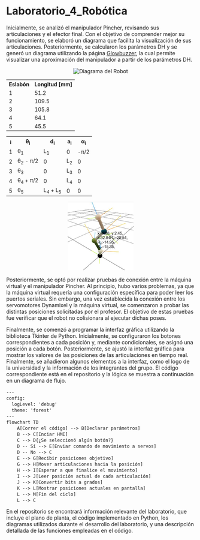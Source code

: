 # Laboratorio_4_Robótica
Inicialmente, se analizó el manipulador Pincher, revisando sus articulaciones y el efector final. Con el objetivo de comprender mejor su funcionamiento, se elaboró un diagrama que facilita la visualización de sus articulaciones. Posteriormente, se calcularon los parámetros DH y se generó un diagrama utilizando la página [Glowbuzzer](https://direccion.de/la/pagina), la cual permite visualizar una aproximación del manipulador a partir de los parámetros DH.

<div align="center">
<img src="https://github.com/Juanfe710/Laboratorio_4_Rob-tica/blob/main/Diagramas%20y%20Par%C3%A1metros%20DH/DiagramaRobot.jpg" alt="Diagrama del Robot" width="30%"/>
</p>

<div align="center">

<table>
  <tr>
    <th>Eslabón</th>
    <th>Longitud [mm]</th>
  </tr>
  <tr><td>1</td><td>51.2</td></tr>
  <tr><td>2</td><td>109.5</td></tr>
  <tr><td>3</td><td>105.8</td></tr>
  <tr><td>4</td><td>64.1</td></tr>
  <tr><td>5</td><td>45.5</td></tr>
</table>

</div>


<div align="center">

<table>
  <tr>
    <th>i</th>
    <th>θ<sub>i</sub></th>
    <th>d<sub>i</sub></th>
    <th>a<sub>i</sub></th>
    <th>α<sub>i</sub></th>
  </tr>
  <tr>
    <td>1</td>
    <td>θ<sub>1</sub></td>
    <td>L<sub>1</sub></td>
    <td>0</td>
    <td>-π/2</td>
  </tr>
  <tr>
    <td>2</td>
    <td>θ<sub>2</sub> - π/2</td>
    <td>0</td>
    <td>L<sub>2</sub></td>
    <td>0</td>
  </tr>
  <tr>
    <td>3</td>
    <td>θ<sub>3</sub></td>
    <td>0</td>
    <td>L<sub>3</sub></td>
    <td>0</td>
  </tr>
  <tr>
    <td>4</td>
    <td>θ<sub>4</sub> + π/2</td>
    <td>0</td>
    <td>L<sub>4</sub></td>
    <td>0</td>
  </tr>
  <tr>
    <td>5</td>
    <td>θ<sub>5</sub></td>
    <td>L<sub>4</sub> + L<sub>5</sub></td>
    <td>0</td>
    <td>0</td>
  </tr>
</table>

</div>


<p align="center">
<img src="https://github.com/Juanfe710/Laboratorio_4_Rob-tica/blob/main/Diagramas%20y%20Par%C3%A1metros%20DH/PosiciónRobot.jpeg" alt="Diagrama de los parámetros del robot." width="35%"/>
</p>

<div align="left">
Posteriormente, se optó por realizar pruebas de conexión entre la máquina virtual y el manipulador Pincher. Al principio, hubo varios problemas, ya que la máquina virtual requería una configuración específica para poder leer los puertos seriales. Sin embargo, una vez establecida la conexión entre los servomotores Dynamixel y la máquina virtual, se comenzaron a probar las distintas posiciones solicitadas por el profesor. El objetivo de estas pruebas fue verificar que el robot no colisionara al ejecutar dichas poses.

Finalmente, se comenzó a programar la interfaz gráfica utilizando la biblioteca Tkinter de Python. Inicialmente, se configuraron los botones correspondientes a cada posición y, mediante condicionales, se asignó una posición a cada botón. Posteriormente, se ajustó la interfaz gráfica para mostrar los valores de las posiciones de las articulaciones en tiempo real. Finalmente, se añadieron algunos elementos a la interfaz, como el logo de la universidad y la información de los integrantes del grupo. El código correspondiente está en el repositorio y la lógica se muestra a continuación en un diagrama de flujo.


```mermaid
---
config:
  logLevel: 'debug'
  theme: 'forest'
---
flowchart TD
    A[Correr el código] --> B[Declarar parámetros]
    B --> C[Inciar HMI]
    C --> D{¿Se seleccionó algún botón?}
    D -- Sí --> E[Enviar comando de movimiento a servos]
    D -- No --> C
    E --> G[Recibir posiciones objetivo]
    G --> H[Mover articulaciones hacia la posición]
    H --> I[Esperar a que finalice el movimiento]
    I --> J[Leer posición actual de cada articulación]
    J --> K[Convertir bits a grados]
    K --> L[Mostrar posiciones actuales en pantalla]
    L --> M[Fin del ciclo]
    L --> C
```
<div align="left">
En el repositorio se encontrará información relevante del laboratorio, que incluye el plano de planta, el código implementado en Python, los diagramas utilizados durante el desarrollo del laboratorio, y una descripción detallada de las funciones empleadas en el código.








